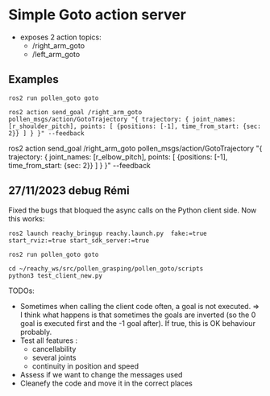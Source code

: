 # Simple Goto action server

- exposes 2 action topics:
  - /right_arm_goto
  - /left_arm_goto

## Examples

`ros2 run pollen_goto goto`

`ros2 action send_goal /right_arm_goto pollen_msgs/action/GotoTrajectory "{ trajectory: { joint_names: [r_shoulder_pitch], points: [ {positions: [-1], time_from_start: {sec: 2}} ] } }" --feedback`


ros2 action send_goal /right_arm_goto pollen_msgs/action/GotoTrajectory "{ trajectory: { joint_names: [r_elbow_pitch], points: [ {positions: [-1], time_from_start: {sec: 2}} ] } }" --feedback

## 27/11/2023 debug Rémi
Fixed the bugs that bloqued the async calls on the Python client side.
Now this works:
```
ros2 launch reachy_bringup reachy.launch.py  fake:=true start_rviz:=true start_sdk_server:=true
```

```
ros2 run pollen_goto goto
```

```
cd ~/reachy_ws/src/pollen_grasping/pollen_goto/scripts
python3 test_client_new.py
```

TODOs:
- Sometimes when calling the client code often, a goal is not executed. => I think what happens is that sometimes the goals are inverted (so the 0 goal is executed first and the -1 goal after). If true, this is OK behaviour probably.
- Test all features :
  - cancellability
  - several joints
  - continuity in position and speed
- Assess if we want to change the messages used
- Cleanefy the code and move it in the correct places

